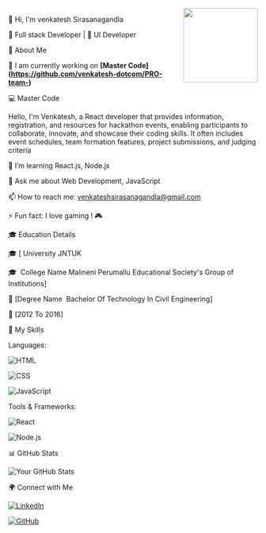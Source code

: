 <img src="https://github.com/venkatesh-dotcom.png" width="150" height="150" align="right"/>

👋 Hi, I'm venkatesh Sirasanagandla

🚀 Full stack Developer | 🎨 UI Developer

🌟 About Me

🚀 I am currently working on **[Master Code] (https://github.com/venkatesh-dotcom/PRO-team-)**

💻 Master Code

Hello, I'm Venkatesh, a React developer that provides information, registration, and resources for hackathon events, enabling participants to collaborate, innovate, and showcase their coding skills. It often includes event schedules, team formation features, project submissions, and judging criteria

🌱 I’m learning React.js, Node.js

💬 Ask me about Web Development, JavaScript

📫 How to reach me: venkateshsirasanagandla@gmail.com

⚡ Fun fact: I love gaming ! 🎮

🎓 Education Details

🎓 [ University JNTUK 

🎓  College Name Malineni Perumallu Educational Society's Group of Institutions]

📍 [Degree Name  Bachelor Of Technology In Civil Engineering]

📆 [2012 To 2016]

🚀 My Skills

Languages:

![HTML](https://img.shields.io/badge/HTML-E34F26?style=flat&logo=html5&logoColor=white)

![CSS](https://img.shields.io/badge/CSS-1572B6?style=flat&logo=css3&logoColor=white)

![JavaScript](https://img.shields.io/badge/JavaScript-F7DF1E?style=flat&logo=javascript&logoColor=black)



Tools & Frameworks:

![React](https://img.shields.io/badge/React-61DAFB?style=flat&logo=react&logoColor=black)

![Node.js](https://img.shields.io/badge/Node.js-339933?style=flat&logo=node.js&logoColor=white)

📊 GitHub Stats

![Your GitHub Stats](https://github-readme-stats.vercel.app/api?username=venkatesh-dotcom&show_icons=true&theme=radical)



🌍 Connect with Me

[![LinkedIn](https://img.shields.io/badge/LinkedIn-blue?style=flat&logo=linkedin)](https://linkedin.com/in/venky-venky-a10222339/)

[![GitHub](https://img.shields.io/badge/GitHub-black?style=flat&logo=github)](https://github.com/venkatesh-dotcom)










